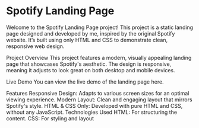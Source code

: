 # Spotify Landing Page
Welcome to the Spotify Landing Page project! This project is a static landing page designed and developed by me, inspired by the original Spotify website. It’s built using only HTML and CSS to demonstrate clean, responsive web design.

Project Overview
This project features a modern, visually appealing landing page that showcases Spotify's aesthetic. The design is responsive, meaning it adjusts to look great on both desktop and mobile devices.

Live Demo
You can view the live demo of the landing page here.

Features
Responsive Design: Adapts to various screen sizes for an optimal viewing experience.
Modern Layout: Clean and engaging layout that mirrors Spotify's style.
HTML & CSS Only: Developed with pure HTML and CSS, without any JavaScript.
Technologies Used
HTML: For structuring the content.
CSS: For styling and layout

